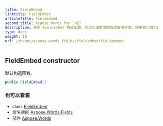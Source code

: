 ```yaml
---
title: FieldEmbed
linktitle: FieldEmbed
articleTitle: FieldEmbed
second_title: Aspose.Words for .NET
description: 探索 FieldEmbed 构造函数，实现无缝集成的首选解决方案。使用我们强大的默认构造函数功能，增强您的项目。
type: docs
weight: 10
url: /zh/net/aspose.words.fields/fieldembed/fieldembed/
---
```

## FieldEmbed constructor

默认构造函数。

```csharp
public FieldEmbed()
```

### 也可以看看

* class [FieldEmbed](../)
* 命名空间 [Aspose.Words.Fields](../../../aspose.words.fields/)
* 部件 [Aspose.Words](../../../)
